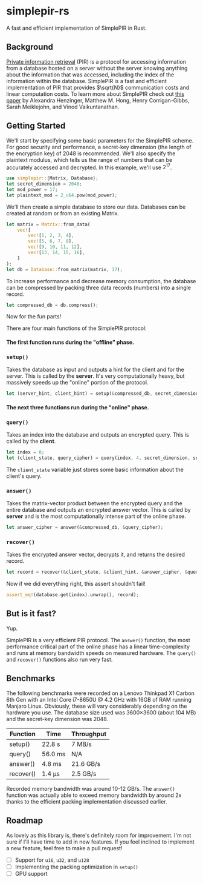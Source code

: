 # simplepir-rs
A fast and efficient implementation of SimplePIR in Rust. 

## Background
[Private information retrieval](https://en.wikipedia.org/wiki/Private_information_retrieval)
(PIR) is a protocol for accessing information from a database hosted on a
server without the server knowing anything about the information that was
accessed, including the index of the information within the database. SimplePIR
is a fast and efficient implementation of PIR that provides $\sqrt{N}$ communication
costs and linear computation costs. To learn more about SimplePIR check out
[this paper](https://eprint.iacr.org/2022/949) by Alexandra Henzinger, Matthew
M. Hong, Henry Corrigan-Gibbs, Sarah Meiklejohn, and Vinod Vaikuntanathan.

## Getting Started
We'll start by specifying some basic parameters for the SimplePIR scheme. For
good security and performance, a secret-key dimension (the length of the
encryption key) of 2048 is recommended. We'll also specify the plaintext
modulus, which tells us the range of numbers that can be accurately accessed
and decrypted. In this example, we'll use $2^{17}$.
```rust
use simplepir::{Matrix, Database};
let secret_dimension = 2048;
let mod_power = 17;
let plaintext_mod = 2_u64.pow(mod_power);
```
We'll then create a simple database to store our data. Databases can be created
at random or from an existing Matrix.
```rust
let matrix = Matrix::from_data(
    vec![
        vec![1, 2, 3, 4],
        vec![5, 6, 7, 8],
        vec![9, 10, 11, 12],
        vec![13, 14, 15, 16],
    ]
);
let db = Database::from_matrix(matrix, 17);
```
To increase performance and decrease memory consumption, the database can be
compressed by packing three data records (numbers) into a single record.
```rust
let compressed_db = db.compress();
```
Now for the fun parts!

There are four main functions of the SimplePIR protocol:


#### The first function runs during the "offline" phase.

### `setup()`
Takes the database as input and outputs a hint for the client and for the
server. This is called by the **server**. It's very computationally heavy, but
massively speeds up the "online" portion of the protocol.

```rust
let (server_hint, client_hint) = setup(&compressed_db, secret_dimension);
```

#### The next three functions run during the "online" phase.

### `query()`
Takes an index into the database and outputs an encrypted query. This is called
by the **client**.


```rust
let index = 0;
let (client_state, query_cipher) = query(index, 4, secret_dimension, server_hint, plaintext_mod);

```
The `client_state` variable just stores some basic information about the
client's query. 


### `answer()`
Takes the matrix-vector product between the encrypted query and the entire
database and outputs an encrypted answer vector. This is called by **server**
and is the most computationally intense part of the online phase.

```rust
let answer_cipher = answer(&compressed_db, &query_cipher);
```

### `recover()`
Takes the encrypted answer vector, decrypts it, and returns the desired record.

```rust
let record = recover(&client_state, &client_hint, &answer_cipher, &query_cipher, plaintext_mod);
```

Now if we did everything right, this assert shouldn't fail!
```rust
assert_eq!(database.get(index).unwrap(), record);
```


## But is it fast?
Yup.

SimplePIR is a very efficient PIR protocol. The `answer()` function, the most
performance critical part of the online phase has a linear time-complexity
and runs at memory bandwidth speeds on measured hardware. The `query()` and
`recover()` functions also run very fast.

## Benchmarks
The following benchmarks were recorded on a Lenovo Thinkpad X1 Carbon 6th Gen
with an Intel Core i7-8650U @ 4.2 GHz with 16GB of RAM running Manjaro Linux.
Obviously, these will vary considerably depending on the hardware you use.
The database size used  was 3600×3600 (about 104 MB) and the secret-key
dimension was 2048.

|Function   |Time        |Throughput          |
|-----------|------------|--------------------|
|setup()    |22.8 s      |7 MB/s              |
|query()    |56.0 ms     |N/A                 |
|answer()   |4.8 ms      |21.6 GB/s           |
|recover()  |1.4 μs      |2.5 GB/s            |

Recorded memory bandwidth was around 10-12 GB/s. The `answer()` function was
actually able to exceed memory bandwidth by around 2x thanks to the efficient
packing implementation discussed earlier.

## Roadmap
As lovely as this library is, there's definitely room for improvement. I'm not
sure if I'll have time to add in new features. If you feel inclined to
implement a new feature, feel free to make a pull request!

- [ ] Support for `u16`, `u32`, and `u128`
- [ ] Implementing the packing optimization in `setup()`
- [ ] GPU support
